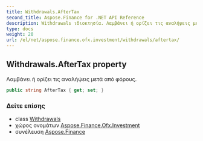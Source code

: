```yaml
---
title: Withdrawals.AfterTax
second_title: Aspose.Finance for .NET API Reference
description: Withdrawals ιδιοκτησία. Λαμβάνει ή ορίζει τις αναλήψεις μετά από φόρους.
type: docs
weight: 20
url: /el/net/aspose.finance.ofx.investment/withdrawals/aftertax/
---
```

## Withdrawals.AfterTax property

Λαμβάνει ή ορίζει τις αναλήψεις μετά από φόρους.

```csharp
public string AfterTax { get; set; }
```

### Δείτε επίσης

* class [Withdrawals](../)
* χώρος ονομάτων [Aspose.Finance.Ofx.Investment](../../withdrawals/)
* συνέλευση [Aspose.Finance](../../../)


